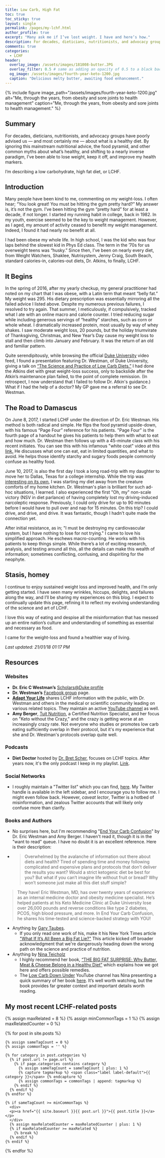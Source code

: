 ```yaml
---
title: Low Carb, High Fat
toc: true
toc_sticky: true
layout: single 
permalink: /pages/my-lchf.html
author_profile: true
excerpt: "Many ask me if I’ve lost weight. I have and here’s how."
description: For decades, dieticians, nutritionists, and advocacy groups have poorly advised us &mdash; and most certainly me &mdash; about what is a healthy diet. By ignoring this mainstream nutritional advice, the food pyramid, and other common myths about what’s healthy, and shifting to a nearly inverse paradigm, I’ve been able to lose weight, keep it off, and improve my health markers.
comments: true
categories:
  - LCHF
header:
  overlay_image: /assets/images/181008-butter.JPG
  overlay_filter: 0.5 # same as adding an opacity of 0.5 to a black background
  og_image: /assets/images/fourth-year-keto-1200.jpg
  caption: "Delicious melty butter, awaiting food enhancement."
---
```


{% include figure image_path="/assets/images/fourth-year-keto-1200.jpg" alt="Me, through the years, from obesity and sore joints to health management" caption="Me, through the years, from obesity and sore joints to health management." %}

## Summary

For decades, dieticians, nutritionists, and advocacy groups have poorly advised us &mdash; and most certainly me &mdash; about what is a healthy diet. By ignoring this mainstream nutritional advice, the food pyramid, and other common myths about what’s healthy, and shifting to a nearly inverse paradigm, I’ve been able to lose weight, keep it off, and improve my health markers. 

I’m describing a low carbohydrate, high fat diet, or LCHF.

## Introduction

Many people have been kind to me, commenting on my weight-loss. I often hear; “You look great! You must be hitting the gym pretty hard?” My answer is, it’s not the gym. I’ve been hitting the gym “pretty hard” for at least a decade, if not longer. I started my running habit in college, back in 1982. In my youth, exercise seemed to be the key to weight management. However, as I aged, my amount of activity ceased to benefit my weight management. Indeed, I found it had nearly no benefit at all.

I had been obese my whole life. In high school, I was the kid who was four laps behind the slowest kid in Phys Ed class. The term in the ’70s for us overweight teens was “husky.” Since then, I’ve been on nearly every diet, from Weight Watchers, Shaklee, Nutrisystem, Jenny Craig, South Beach, standard calories-in, calories-out diets, Dr. Atkins, to finally, LCHF. 

## It Begins

In the spring of 2016, after my yearly checkup, my general practitioner had noted on my chart that I was obese, with a Latin term that meant “belly fat.” My weight was 295. His dietary prescription was essentially mirroring all the failed advice I listed above. Despite my numerous previous failures, I resolved to try again. That summer, I meticulously, if compulsively, tracked what I ate with an online macro and calorie counter. I tried reducing sugar while including generous servings of “healthy” starches, such as corn or whole wheat. I dramatically increased protein, most usually by way of whey shakes. I saw moderate weight loss, 20 pounds, but the holiday triumvirate of Thanksgiving, Christmas, and New Year’s Day cause my weight loss to stall and then climb into January and February. It was the return of an old and familiar pattern.

Quite serendipitously, while browsing the official [Duke University](https://www.youtube.com/user/Duke "Duke University YouTube video channel") video feed, I found a presentation featuring Dr. Westman, of Duke University, giving a talk on [“The Science and Practice of Low Carb Diets.”](https://www.youtube.com/watch?v=toLvGpk3HLE "Dr. Westman presents on LCHF") I had done the Atkins diet with great weight-loss success, only to backslide after the Atkin’s maintenance plan failed, to the point of complete remission. (In retrospect, I now understand that I failed to follow Dr. Atkin's guidance.) What if I had the help of a doctor? My GP gave me a referral to see Dr. Westman.

## The Road to Damascus

On June 8, 2017, I started LCHF under the direction of Dr. Eric Westman. His method is both radical and simple. He flips the food pyramid upside-down, with his famous “Page Four” reference for his patients. "Page Four" is the fourth page of a handout he gives his patients to help them with what to eat and how much. Dr. Westman then follows up with a 45-minute class with his recent initiates. You can see this with his infamous "white coat" video at this <a href="https://www.youtube.com/watch?v=oNZsfluh0Uo">link.</a> He discusses what one can eat, eat in limited quantities, and what to avoid. He helps those identify starchy and sugary foods people commonly confuse as healthy food.

June 10, 2017, is also the first day I took a long road-trip with my daughter to move her to Dallas, Texas for a college internship. While the trip was <a href="https://www.facebook.com/notes/10160461453807166/">interesting on its own</a>, I was starting my diet away from the creature comforts of my home kitchen. Dr. Westman's plan is brilliant for such ad-hoc situations, I learned. I also experienced the first "Oh, my" non-scale victory (NSV in diet parlance) of having completely lost my driving-induced narcoleptic response. Previously, I could only drive for up to 90 minutes before I would have to pull over and nap for 15 minutes. On this trip? I could drive, and drive, and drive. It was fantastic, though I hadn't quite made the connection yet. 

After initial resistance, as in; "I must be destroying my cardiovascular system, but I have nothing to lose for not trying." I came to love his simplified approach. He eschews macro-counting. He works with his patients to keep things simple. While there’s a lot of exciting research, analysis, and testing around all this, all the details can make this wealth of information; sometimes conflicting, confusing, and dispiriting for the neophyte.

## Stasis, homey

I continue to enjoy sustained weight loss and improved health, and I’m only getting started. I have seen many wrinkles, hiccups, delights, and failures along the way, and I’ll be sharing my experiences on this blog. I expect to continually update this page, refining it to reflect my evolving understanding of the science and art of LCHF.

I love this way of eating and despise all the misinformation that has messed up an entire nation’s culture and understanding of something as essential and necessary as food.

I came for the weight-loss and found a healthier way of living.

*Last updated: 21/01/18 01:17 PM*

## Resources

### Websites

* **Dr. Eric C Westman’s** [ Scholars@Duke profile ](https://scholars.duke.edu/person/ewestman "Dr. Westman’s Scholars at Duke profile page")
* **Dr. Westman’s** [Facebook group](https://www.facebook.com/groups/DukeLowCarbSupportGroup "Dr. Westman’s facebook group page") page.
* [**Adapt Your Life**](https://www.adaptyourlife.com "Adapt Your Life weblink") shares LCHF information with the public, with Dr. Westman and others in the medical or scientific community leading on various related topics. They maintain an active [YouTube channel](https://www.youtube.com/channel/UCni9TCw0YPwTdu7BYF3j0Eg "Ask Adapt YouTube video channel.") as well.
* **Amy Berger**, [Tuit Nutrition](http://www.tuitnutrition.com "Amy Berger's website"), a Certified Nutrition Specialist, and her focus on "Keto without the Crazy," and the crazy is getting worse at an increasingly crazy rate. Not everyone who studies or promotes low carb eating sufficiently overlap in their protocol, but it's my experience that she and Dr. Westman's protocols overlap quite well.

### Podcasts

* **Diet Doctor** hosted by [Dr. Bret Scher](https://www.dietdoctor.com/authors/dr-bret-scher "Dr. Bret Scher’s bio page on DietDoctor.com"), focuses on LCHF topics. After years now, it's the only podcast I keep in my playlist. <a href="https://www.dietdoctor.com/podcast">Link</a>.  

### Social Networks

* I roughly maintain a "Twitter list" which you can find, <a href="https://twitter.com/i/lists/965948026517901312">here</a>. My Twitter handle is available in the left sidebar, and I encourage you to follow me. I might even follow back. However, *caveat lector*, Twitter is a hotbed of misinformation, and zealous Twitter accounts that will likely only confuse more than clarify.

### Books and Authors

* No surprises here, but I'm recommending "<a href="https://www.amazon.com/gp/product/1628604298/ref=ppx_yo_dt_b_asin_title_o08_s00?ie=UTF8&psc=1">End Your Carb Confusion</a>" by Dr. Eric Westman and Amy Berger. I haven't read it, though it is in the "want to read" queue. I have no doubt it is an excellent reference. Here is their description:
* > Overwhelmed by the avalanche of information out there about diets and health? Tired of spending time and money following complicated and expensive plans and protocols that don’t deliver the results you want? Would a strict ketogenic diet be best for you? But what if you can’t imagine life without fruit or bread? Why won’t someone just make all this diet stuff simple?
> 
> They have! Eric Westman, MD, has over twenty years of experience as an internal medicine doctor and obesity medicine specialist. He’s helped patients at his Keto Medicine Clinic at Duke University lose over 26,000 pounds and reverse conditions like type 2 diabetes, PCOS, high blood pressure, and more. In End Your Carb Confusion, he shares his time-tested and science-backed strategy with YOU! 

* Anything by [Gary Taubes](http://garytaubes.com/ "Gary Taubes’ website").
  *  If you only read one work of his, make it his New York Times article ["What If It’s All Been a Big Fat Lie?"](https://www.nytimes.com/2002/07/07/magazine/what-if-it-s-all-been-a-big-fat-lie.html "Gary Taubes’ launching salvo against the standard American diet") This article kicked off broader acknowledgment that we're dangerously heading down the wrong path on the science and practice of nutrition.
* Anything by [Nina Teicholz](https://ninateicholz.com/ "Nina Teicholz’s website")
  * I highly recommend her book, [“THE BIG FAT SURPRISE; Why Butter, Meat & Cheese Belong in a Healthy Diet”](https://thebigfatsurprise.com/ "website for her Big Fat Surprise book") which explains how we got here and offers possible remedies.
  * The [Low Carb Down Under](https://www.youtube.com/channel/UCcTTiHZtNpiqD2EubIO5HFw "The Low Carb Down Under YouTube Channel") YouTube channel has Nina presenting a quick summary of her book [here](https://www.youtube.com/watch?v=Q2UnOryQiIY "Nina Teicholz presenting on vegetable fats"). It’s well worth watching, but the book provides far greater context and important details worth reading.

## My most recent LCHF-related posts

<div class="relatedPosts">
  
{% assign maxRelated = 8 %}
{% assign minCommonTags =  1 %}
{% assign maxRelatedCounter = 0 %}

{% for post in site.posts %}

    {% assign sameTagCount = 0 %}
    {% assign commonTags = '' %}

    {% for category in post.categories %}
      {% if post.url != page.url %}
        {% if page.categories contains category %}
          {% assign sameTagCount = sameTagCount | plus: 1 %}
          {% capture tagmarkup %} <span class="label label-default">{{ category }}</span> {% endcapture %}
          {% assign commonTags = commonTags | append: tagmarkup %}
        {% endif %}
      {% endif %}
    {% endfor %}

    {% if sameTagCount >= minCommonTags %}
      <div>
      <p><a href="{{ site.baseurl }}{{ post.url }}">{{ post.title }}</a></p>
      </div>
      {% assign maxRelatedCounter = maxRelatedCounter | plus: 1 %}
      {% if maxRelatedCounter >= maxRelated %}
        {% break %}
      {% endif %}
    {% endif %}

  {% endfor %}

</div>
